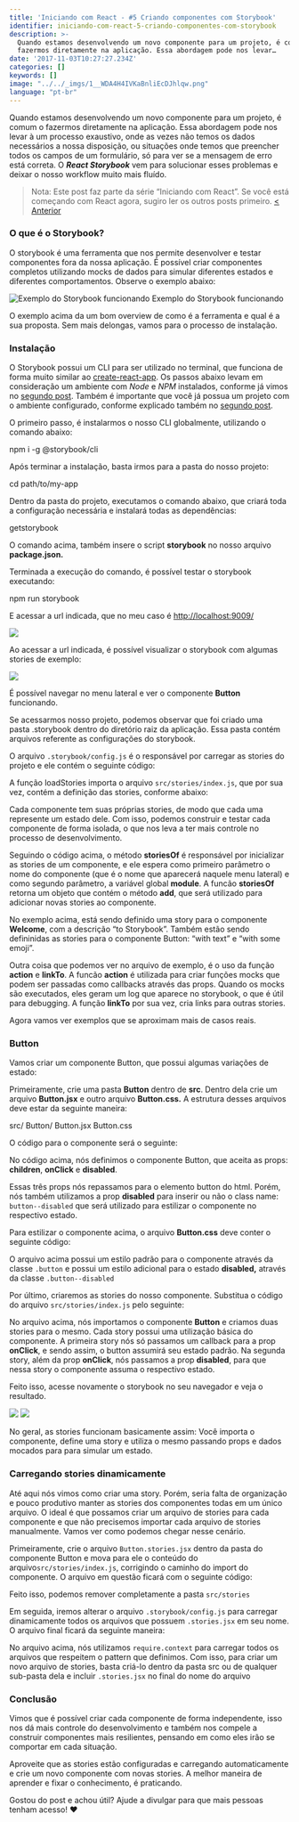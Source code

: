```yaml
---
title: 'Iniciando com React - #5 Criando componentes com Storybook'
identifier: iniciando-com-react-5-criando-componentes-com-storybook
description: >-
  Quando estamos desenvolvendo um novo componente para um projeto, é comum o
  fazermos diretamente na aplicação. Essa abordagem pode nos levar…
date: '2017-11-03T10:27:27.234Z'
categories: []
keywords: []
image: "../../_imgs/1__WDA4H4IVKaBnliEcDJhlqw.png"
language: "pt-br"
---
```


Quando estamos desenvolvendo um novo componente para um projeto, é comum o fazermos diretamente na aplicação. Essa abordagem pode nos levar à um processo exaustivo, onde as vezes não temos os dados necessários a nossa disposição, ou situações onde temos que preencher todos os campos de um formulário, só para ver se a mensagem de erro está correta. O **_React Storybook_**  vem para solucionar esses problemas e deixar o nosso workflow muito mais fluído.

> Nota: Este post faz parte da série “Iniciando com React”. Se você está começando com React agora, sugiro ler os outros posts primeiro.
> [< Anterior](https://medium.com/@viniciusdacal/iniciando-com-react-4-armazenando-estado-e-entendendo-o-lifecycle-bbb92b27da83)

### O que é o Storybook?

O storybook é uma ferramenta que nos permite desenvolver e testar componentes fora da nossa aplicação. É possível criar componentes completos utilizando mocks de dados para simular diferentes estados e diferentes comportamentos. Observe o exemplo abaixo:

![Exemplo do Storybook funcionando](../../_imgs/1__TxuoKupMwNqsEKyrCdB9cQ.gif)
Exemplo do Storybook funcionando

O exemplo acima da um bom overview de como é a ferramenta e qual é a sua proposta. Sem mais delongas, vamos para o processo de instalação.

### Instalação

O Storybook possui um CLI para ser utilizado no terminal, que funciona de forma muito similar ao [create-react-app](https://github.com/facebookincubator/create-react-app). Os passos abaixo levam em consideração um ambiente com _Node_ e _NPM_ instalados, conforme já vimos no [segundo post](https://blog.coderockr.com/iniciando-com-react-2-criando-a-estrutura-do-projeto-2c3b0f8e9f9#b6a7). Também é importante que você já possua um projeto com o ambiente configurado, conforme explicado também no [segundo post](https://blog.coderockr.com/iniciando-com-react-2-criando-a-estrutura-do-projeto-2c3b0f8e9f9).

O primeiro passo, é instalarmos o nosso CLI globalmente, utilizando o comando abaixo:

npm i -g @storybook/cli

Após terminar a instalação, basta irmos para a pasta do nosso projeto:

cd path/to/my-app

Dentro da pasta do projeto, executamos o comando abaixo, que criará toda a configuração necessária e instalará todas as dependências:

getstorybook

O comando acima, também insere o script **storybook** no nosso arquivo **package.json.**

Terminada a execução do comando, é possível testar o storybook executando:

npm run storybook

E acessar a url indicada, que no meu caso é [http://localhost:9009/](http://localhost:9009/)

![](../../_imgs/1__2PBQEmkAm5hc8Uy5ChjCaw.png)

Ao acessar a url indicada, é possível visualizar o storybook com algumas stories de exemplo:

![](../../_imgs/1__1d3PtybwXhSjopYjnTZ89A.png)

É possível navegar no menu lateral e ver o componente **Button** funcionando.

Se acessarmos nosso projeto, podemos observar que foi criado uma pasta .storybook dentro do diretório raiz da aplicação. Essa pasta contém arquivos referente as configurações do storybook.

O arquivo `.storybook/config.js` é o responsável por carregar as stories do projeto e ele contém o seguinte código:

A função loadStories importa o arquivo `src/stories/index.js`, que por sua vez, contém a definição das stories, conforme abaixo:

Cada componente tem suas próprias stories, de modo que cada uma represente um estado dele. Com isso, podemos construir e testar cada componente de forma isolada, o que nos leva a ter mais controle no processo de desenvolvimento.

Seguindo o código acima, o método **storiesOf** é responsável por inicializar as stories de um componente, e ele espera como primeiro parâmetro o nome do componente (que é o nome que aparecerá naquele menu lateral) e como segundo parâmetro, a variável global **module**. A funcão **storiesOf** retorna um objeto que contém o método **add**, que será utilizado para adicionar novas stories ao componente.

No exemplo acima, está sendo definido uma story para o componente **Welcome**, com a descrição “to Storybook”. Também estão sendo defininidas as stories para o componente Button: “with text” e “with some emoji”.

Outra coisa que podemos ver no arquivo de exemplo, é o uso da função **action** e **linkTo**. A funcão **action** é utilizada para criar funções mocks que podem ser passadas como callbacks através das props. Quando os mocks são executados, eles geram um log que aparece no storybook, o que é útil para debugging. A função **linkTo** por sua vez, cria links para outras stories.

Agora vamos ver exemplos que se aproximam mais de casos reais.

### Button

Vamos criar um componente Button, que possui algumas variações de estado:

Primeiramente, crie uma pasta **Button** dentro de **src**. Dentro dela crie um arquivo **Button.jsx** e outro arquivo **Button.css.** A estrutura desses arquivos deve estar da seguinte maneira:

src/
  Button/
    Button.jsx
    Button.css

O código para o componente será o seguinte:

No código acima, nós definimos o componente Button, que aceita as props: **children**, **onClick** e **disabled**.

Essas três props nós repassamos para o elemento button do html. Porém, nós também utilizamos a prop **disabled** para inserir ou não o class name: `button--disabled` que será utilizado para estilizar o componente no respectivo estado.

Para estilizar o componente acima, o arquivo **Button.css** deve conter o seguinte código:

O arquivo acima possui um estilo padrão para o componente através da classe `.button` e possui um estilo adicional para o estado **disabled,** através da classe `.button--disabled`

Por último, criaremos as stories do nosso componente. Substitua o código do arquivo `src/stories/index.js` pelo seguinte:

No arquivo acima, nós importamos o componente **Button** e criamos duas stories para o mesmo. Cada story possui uma utilização básica do componente. A primeira story nós só passamos um callback para a prop **onClick**, e sendo assim, o button assumirá seu estado padrão. Na segunda story, além da prop **onClick**, nós passamos a prop **disabled**, para que nessa story o componente assuma o respectivo estado.

Feito isso, acesse novamente o storybook no seu navegador e veja o resultado.

![](../../_imgs/1__sF0FMX51biXcNGJ4OHYc9A.png)
![](../../_imgs/1____1kGCyQo7DWgmpxJS1Vz8Q.png)

No geral, as stories funcionam basicamente assim: Você importa o componente, define uma story e utiliza o mesmo passando props e dados mocados para para simular um estado.

### Carregando stories dinamicamente

Até aqui nós vimos como criar uma story. Porém, seria falta de organização e pouco produtivo manter as stories dos componentes todas em um único arquivo. O ideal é que possamos criar um arquivo de stories para cada componente e que não precisemos importar cada arquivo de stories manualmente. Vamos ver como podemos chegar nesse cenário.

Primeiramente, crie o arquivo `Button.stories.jsx` dentro da pasta do componente Button e mova para ele o conteúdo do arquivo`src/stories/index.js`, corrigindo o caminho do import do componente. O arquivo em questão ficará com o seguinte código:

Feito isso, podemos remover completamente a pasta `src/stories`

Em seguida, iremos alterar o arquivo `.storybook/config.js` para carregar dinamicamente todos os arquivos que possuem `.stories.jsx` em seu nome. O arquivo final ficará da seguinte maneira:

No arquivo acima, nós utilizamos `require.context` para carregar todos os arquivos que respeitem o pattern que definimos. Com isso, para criar um novo arquivo de stories, basta criá-lo dentro da pasta src ou de qualquer sub-pasta dela e incluir `.stories.jsx` no final do nome do arquivo

### Conclusão

Vimos que é possível criar cada componente de forma independente, isso nos dá mais controle do desenvolvimento e também nos compele a construir componentes mais resilientes, pensando em como eles irão se comportar em cada situação.

Aproveite que as stories estão configuradas e carregando automaticamente e crie um novo componente com novas stories. A melhor maneira de aprender e fixar o conhecimento, é praticando.

Gostou do post e achou útil? Ajude a divulgar para que mais pessoas tenham acesso! ❤️ ️
